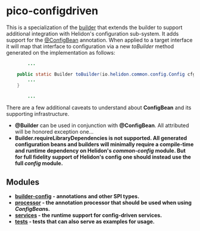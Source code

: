 # pico-configdriven

This is a specialization of the [builder](../builder) that extends the builder to support additional integration with Helidon's configuration sub-system. It adds support for the [@ConfigBean](builder-config/src/main/java/io/helidon/pico/builder/config/ConfigBean.java) annotation. When applied to a target interface it will map that interface to configuration via a new <i>toBuilder</i> method generated on the implementation as follows:

```java
        ...

	public static Builder toBuilder(io.helidon.common.config.Config cfg) {
        ...
	}
    
        ...
```

There are a few additional caveats to understand about <b>ConfigBean</b> and its supporting infrastructure.

* <b>@Builder</b> can be used in conjunction with <b>@ConfigBean</b>. All attributed will be honored exception one...
* <b>Builder.requireLibraryDependencies<b> is not supported. All generated configuration beans and builders will minimally require a compile-time and runtime dependency on Helidon's <i>common-config</i> module. But for full fidelity support of Helidon's config one should instead use the full <i>config</i> module.

## Modules
* [builder-config](builder-config) - annotations and other SPI types.
* [processor](processor) - the annotation processor that should be used when using <i>ConfigBean</i>s.
* [services](services) - the runtime support for config-driven services.
* [tests](tests) - tests that can also serve as examples for usage.
